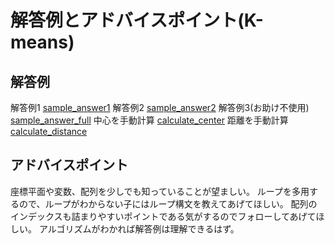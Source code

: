 # 解答例とアドバイスポイント(K-means)
## 解答例
解答例1
[sample_answer1](./sample_answer1.png)
解答例2
[sample_answer2](./sample_answer2.png)
解答例3(お助け不使用)
[sample_answer_full](./sample_answer_full.png)
中心を手動計算
[calculate_center](./calculate_center.png)
距離を手動計算
[calculate_distance](./calculate_distance.png)

## アドバイスポイント
座標平面や変数、配列を少しでも知っていることが望ましい。
ループを多用するので、ループがわからない子にはループ構文を教えてあげてほしい。
配列のインデックスも詰まりやすいポイントである気がするのでフォローしてあげてほしい。
アルゴリズムがわかれば解答例は理解できるはず。